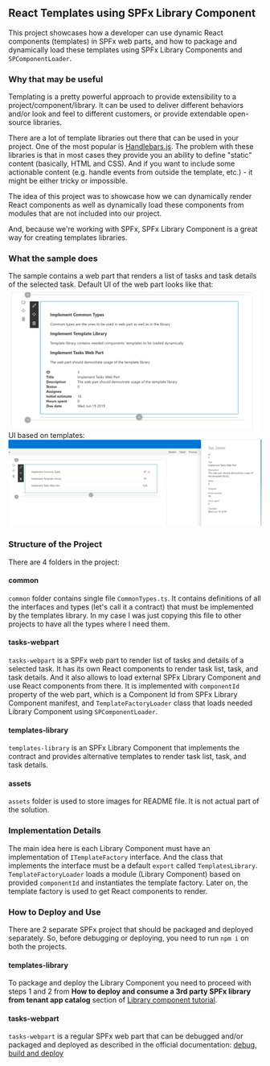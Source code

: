 ## React Templates using SPFx Library Component
This project showcases how a developer can use dynamic React components (templates) in SPFx web parts, and how to package and dynamically load these templates using SPFx Library Components and `SPComponentLoader`.

### Why that may be useful
Templating is a pretty powerful approach to provide extensibility to a project/component/library. It can be used to deliver different behaviors and/or look and feel to different customers, or provide extendable open-source libraries.

There are a lot of template libraries out there that can be used in your project. 
One of the most popular is [Handlebars.js](https://handlebarsjs.com/).
The problem with these libraries is that in most cases they provide you an ability to define "static" content (basically, HTML and CSS). And if you want to include some actionable content (e.g. handle events from outside the template, etc.) - it might be either tricky or impossible.

The idea of this project was to showcase how we can dynamically render React components as well as dynamically load these components from modules that are not included into our project.

And, because we're working with SPFx, SPFx Library Component is a great way for creating templates libraries.

### What the sample does
The sample contains a web part that renders a list of tasks and task details of the selected task.
Default UI of the web part looks like that:
![default](./assets/default.png)
UI based on templates:
![templates](./assets/library-component.png)

### Structure of the Project
There are 4 folders in the project:

#### common
`common` folder contains single file `CommonTypes.ts`. It contains definitions of all the interfaces and types (let's call it a contract) that must be implemented by the templates library. In my case I was just copying this file to other projects to have all the types where I need them.

#### tasks-webpart
`tasks-webpart` is a SPFx web part to render list of tasks and details of a selected task. It has its own React components to render task list, task, and task details. And it also allows to load external SPFx Library Component and use React components from there. It is implemented with `componentId` property of the web part, which is a Component Id from SPFx Library Component manifest, and `TemplateFactoryLoader` class that loads needed Library Component using `SPComponentLoader`.

#### templates-library
`templates-library` is an SPFx Library Component that implements the contract and provides alternative templates to render task list, task, and task details.

#### assets
`assets` folder is used to store images for README file. It is not actual part of the solution.

### Implementation Details
The main idea here is each Library Component must have an implementation of `ITemplateFactory` interface. And the class that implements the interface must be a default `export` called `TemplatesLibrary`.
`TemplateFactoryLoader` loads a module (Library Component) based on provided `componentId` and instantiates the template factory.
Later on, the template factory is used to get React components to render.

### How to Deploy and Use
There are 2 separate SPFx project that should be packaged and deployed separately.
So, before debugging or deploying, you need to run `npm i` on both the projects.

#### templates-library
To package and deploy the Library Component you need to proceed with steps 1 and 2 from **How to deploy and consume a 3rd party SPFx library from tenant app catalog** section of [Library component tutorial](https://docs.microsoft.com/en-us/sharepoint/dev/spfx/library-component-tutorial#how-to-deploy-and-consume-a-3rd-party-spfx-library-from-tenant-app-catalog).

#### tasks-webpart
`tasks-webpart` is a regular SPFx web part that can be debugged and/or packaged and deployed as described in the official documentation: [debug](https://docs.microsoft.com/en-us/sharepoint/dev/spfx/web-parts/get-started/build-a-hello-world-web-part), [build and deploy](https://docs.microsoft.com/en-us/sharepoint/dev/spfx/web-parts/basics/notes-on-solution-packaging)